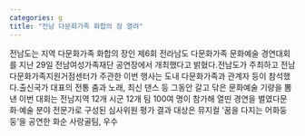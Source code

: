 ```yaml
---
categories: g
title: "전남 다문화가족 화합의 장 열려"
---
```

전남도는 지역 다문화가족 화합의 장인 제6회 전라남도 다문화가족 문화예술 경연대회를 지난 29일 전남여성가족재단 공연장에서 개최했다고 밝혔다.전남도가 주최하고 전남다문화가족지원거점센터가 주관한 이번 행사는 도내 다문화가족과 관계자 등이 참석했다.출신국가 대표의 전통 춤과 노래, 최신 댄스 등 그동안 갈고 닦은 문화예술 기량을 뽐낸 이번 대회는 전남지역 12개 시군 12개 팀 100여 명이 참가해 열띤 경연을 벌였다문화‧예술 분야 전문가로 구성된 심사위원 평가 결과 대상은 뮤지컬 ‘꿈을 다지는 어화둥둥’을 공연한 화순 사랑골팀, 우수